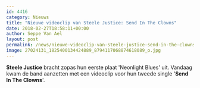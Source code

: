 ```yaml
---
id: 4416
category: Nieuws
title: "Nieuwe videoclip van Steele Justice: Send In The Clowns"
date: 2018-02-27T18:58:11+00:00
author: Seppe Van Ael
layout: post
permalink: /news/nieuwe-videoclip-van-steele-justice-send-in-the-clowns/
image: 27024131_1825400134424889_8794117068874618089_o.jpg
---
```

**Steele Justice** bracht zopas hun eerste plaat 'Neonlight Blues' uit. Vandaag kwam de band aanzetten met een videoclip voor hun tweede single '**Send In The Clowns**'.
